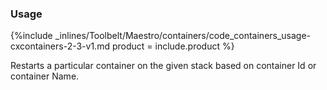 <!--  usedin: [ _maestro/Toolbelt/containers-v1.md] -->


### Usage



{%include _inlines/Toolbelt/Maestro/containers/code_containers_usage-cxcontainers-2-3-v1.md  product = include.product %}

Restarts a particular container on the given stack based on container Id or container Name.
